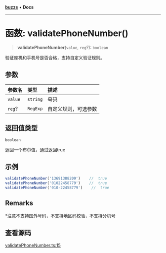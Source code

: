 [**buzzs**](../README.md) • **Docs**

***

# 函数: validatePhoneNumber()

> **validatePhoneNumber**(`value`, `reg`?): `boolean`

验证座机和手机号是否合格，支持自定义验证规则。

## 参数

| 参数名 | 类型 | 描述 |
| :------ | :------ | :------ |
| `value` | `string` | 号码 |
| `reg`? | `RegExp` | 自定义规则，可选参数 |

## 返回值类型

`boolean`

返回一个布尔值，通过返回true

## 示例

```ts
validatePhoneNumber('13691388209')    //  true
validatePhoneNumber('01022458779')    //  true
validatePhoneNumber('010-22458779')    //  true
```

## Remarks

*注意不支持国外号码，不支持地区码校验，不支持分机号

## 查看源码

[validatePhoneNumber.ts:15](https://github.com/Leexiaop/buzz/blob/094c54cc132a890c9b79c97124231658a219832c/src/validatePhoneNumber.ts#L15)

